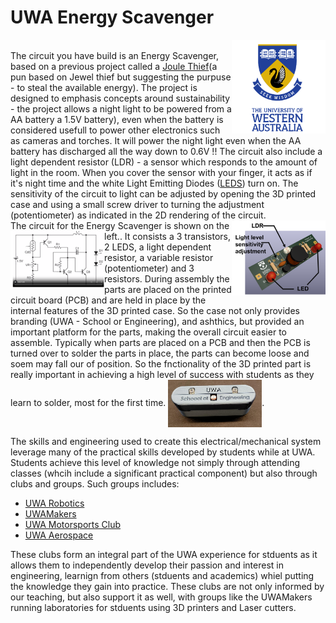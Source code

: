 # UWA Energy Scavenger
<img src="images\UWA-Full-Ver-CMYK3.png" alt="UWA logo"  align="right" width="150"/><br>
 The circuit you have build is an Energy Scavenger, based on a previous project called a [Joule Thief](https://www.instructables.com/Colour-Changing-Night-Joule-Thief/
 )(a pun based on Jewel thief but suggesting the purpuse - to steal the available energy). The project is designed to emphasis concepts around sustainability - the project allows a night light to be powered from a AA battery a 1.5V battery), even when the battery is considered usefull to power other electronics such as cameras and torches.  It will power the night light even when the AA battery has discharged all the way down to 0.6V !! The circuit also include a light dependent resistor (LDR) - a sensor which responds to the amount of light in the room.  When you cover the sensor with your finger, it acts as if it's night time and the white Light Emitting Diodes ([LEDS](https://en.wikipedia.org/wiki/Light-emitting_diode)) turn on.  The sensitivity of the circuit to light can be adjusted by opening the 3D printed case and using  a small screw driver to turning the adjustment (potentiometer) as indicated in the 2D rendering of the circuit. <img src="images\PCB_3DRenderdTop.png" alt="UWA logo"  align="right" width="150"/><br>
 The circuit for the Energy Scavenger is shown on the left.<img src="images\circuit.png" alt="UWA logo"  align="left" width="150"/>.  It consists a 3 transistors, 2 LEDS, a light dependent resistor, a variable resistor (potentiometer) and 3 resistors.  During assembly the parts are placed on the printed circuit board (PCB) and are held in place by the internal features of the 3D printed case.  So the case not only provides branding (UWA - School or Engineering), and ashthics, but provided an important platform for the parts, making the overall circuit easier to assemble.  Typically when parts are placed on a PCB and then the PCB is turned over to solder the parts in place, the parts can become loose and soem may fall our of position.  So the fnctionality of the 3D printed part is really important in achieving a high level of success with students as they learn to solder, most for the first time.
<img src="images\Assembled.jpg" alt="UWA logo"  align="center" width="150"/>. 

The skills and engineering used to create this electrical/mechanical system leverage many of the practical skills developed by students while at UWA.  Students achieve this level of knowledge not simply through attending classes (whcih include a significant practical component) but also through clubs and groups.  Such groups includes:<br>
* [UWA Robotics](https://uwarobotics.com.au/)
* [UWAMakers](https://www.facebook.com/uwamakers/posts/here-is-a-quick-guide-to-gaining-access-to-the-makers-lab-whether-you-wish-to-us/2339898429649541/)
* [UWA Motorsports Club](https://www.uwa.edu.au/facilities/motorsport)
* [UWA Aerospace](https://www.facebook.com/UWAAerospace/)<br>

These clubs form an integral part of the UWA experience for stduents as it allows them to independently develop their passion and interest in engineering, learnign from others (stduents and academics) whiel putting the knowledge they gain into practice.  These clubs are not only informed by our teaching, but also support it as well, with groups like the UWAMakers running laboratories for stduents using 3D printers and Laser cutters.


